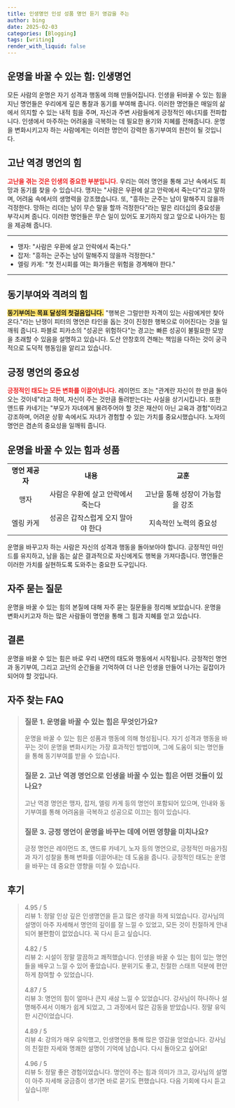 ```yaml
---
title: 인생명언 인성 성품 명언 듣기 영감을 주는
author: bing
date: 2025-02-03
categories: [Blogging]
tags: [writing]
render_with_liquid: false
---
```



<h2 id='운명을바꿀수있는힘'>운명을 바꿀 수 있는 힘: 인생명언</h2>

<p>모든 사람의 운명은 자기 성격과 행동에 의해 만들어집니다. 인생을 뒤바꿀 수 있는 힘을 지닌 명언들은 우리에게 깊은 통찰과 동기를 부여해 줍니다. 이러한 명언들은 매일의 삶에서 의지할 수 있는 내적 힘을 주며, 자신과 주변 사람들에게 긍정적인 에너지를 전파합니다. 인생에서 마주하는 어려움을 극복하는 데 필요한 용기와 지혜를 전해줍니다. 운명을 변화시키고자 하는 사람에게는 이러한 명언이 강력한 동기부여의 원천이 될 것입니다.</p>

<h2 id='고난역경명언'>고난 역경 명언의 힘</h2>

<p><b><span style="color: #ee2323;">고난을 겪는 것은 인생의 중요한 부분입니다.</span></b> 우리는 여러 명언을 통해 고난 속에서도 희망과 동기를 찾을 수 있습니다. 맹자는 "사람은 우환에 살고 안락에서 죽는다"라고 말하며, 어려움 속에서의 생명력을 강조했습니다. 또, "흥하는 군주는 남이 말해주지 않을까 걱정한다. 망하는 리더는 남이 무슨 말을 할까 걱정한다"라는 말은 리더십의 중요성을 부각시켜 줍니다. 이러한 명언들은 무슨 일이 있어도 포기하지 않고 앞으로 나아가는 힘을 제공해 줍니다.</p>

<hr />

<ul>
    <li>맹자: "사람은 우환에 살고 안락에서 죽는다."</li>
    <li>잡저: "흥하는 군주는 남이 말해주지 않을까 걱정한다."</li>
    <li>엘링 카게: "첫 전시회를 여는 화가들은 위험을 경계해야 한다."</li>
</ul>

<hr />

<h2 id='동기부여와격려명언'>동기부여와 격려의 힘</h2>

<p><b><span style="background-color: #ffe066;">동기부여는 목표 달성의 첫걸음입니다.</span></b> "행복은 그럴만한 자격이 있는 사람에게만 찾아온다."라는 난쟁이 피터의 명언은 타인을 돕는 것이 진정한 행복으로 이어진다는 것을 일깨워 줍니다. 파블로 피카소의 "성공은 위험하다"는 경고는 빠른 성공이 불필요한 모방을 초래할 수 있음을 설명하고 있습니다. 도산 안창호의 견해는 책임을 다하는 것이 궁극적으로 도덕적 행동임을 알리고 있습니다.</p>

<h2 id='긍정명언'>긍정 명언의 중요성</h2>

<p><b><span style="color: #ee2323;">긍정적인 태도는 모든 변화를 이끌어냅니다.</span></b> 레이먼드 조는 "관계란 자신이 한 만큼 돌아오는 것이네"라고 하여, 자신이 주는 것만큼 돌려받는다는 사실을 상기시킵니다. 또한 앤드류 카네기는 "부모가 자녀에게 물려주어야 할 것은 재산이 아닌 교육과 경험"이라고 강조하며, 어려운 상황 속에서도 자녀가 경험할 수 있는 가치를 중요시했습니다. 노자의 명언은 겸손의 중요성을 일깨워 줍니다.</p>

<h2 id='운명을바꿀수있는힘과성품'>운명을 바꿀 수 있는 힘과 성품</h2>

<table>
    <tr>
        <td style="text-align: center; height: 17px;"><b>명언 제공자</b></td>
        <td style="text-align: center; height: 17px;"><b>내용</b></td>
        <td style="text-align: center; height: 17px;"><b>교훈</b></td>
    </tr>
    <tr>
        <td style="text-align: center; height: 17px;">맹자</td>
        <td style="text-align: center; height: 17px;">사람은 우환에 살고 안락에서 죽는다</td>
        <td style="text-align: center; height: 17px;">고난을 통해 성장이 가능함을 강조</td>
    </tr>
    <tr>
        <td style="text-align: center; height: 17px;">엘링 카게</td>
        <td style="text-align: center; height: 17px;">성공은 갑작스럽게 오지 말아야 한다</td>
        <td style="text-align: center; height: 17px;">지속적인 노력의 중요성</td>
    </tr>
</table>

<p>운명을 바꾸고자 하는 사람은 자신의 성격과 행동을 돌아보아야 합니다. 긍정적인 마인드를 유지하고, 남을 돕는 삶은 결과적으로 자신에게도 행복을 가져다줍니다. 명언들은 이러한 가치를 실현하도록 도와주는 중요한 도구입니다.</p>

<h2 id='자주묻는질문'>자주 묻는 질문</h2>

<p>운명을 바꿀 수 있는 힘의 본질에 대해 자주 묻는 질문들을 정리해 보았습니다. 운명을 변화시키고자 하는 많은 사람들이 명언을 통해 그 힘과 지혜를 얻고 있습니다.</p>

<h2 id='결론'>결론</h2>

<p>운명을 바꿀 수 있는 힘은 바로 우리 내면의 태도와 행동에서 시작됩니다. 긍정적인 명언과 동기부여, 그리고 고난의 순간들을 기억하여 더 나은 인생을 만들어 나가는 길잡이가 되어야 할 것입니다.</p>


<h2 id='자주_찾는_FAQ'>자주 찾는 FAQ</h2>
<div itemscope="" itemtype="https://schema.org/FAQPage"> 
<blockquote> 
<div itemscope="" itemprop="mainEntity" itemtype="https://schema.org/Question"> 
<h3 itemprop="name">질문 1. 운명을 바꿀 수 있는 힘은 무엇인가요?</h3> 
<div itemscope="" itemprop="acceptedAnswer" itemtype="https://schema.org/Answer"> 
<span itemprop="text"> 
<p>운명을 바꿀 수 있는 힘은 성품과 행동에 의해 형성됩니다. 자기 성격과 행동을 바꾸는 것이 운명을 변화시키는 가장 효과적인 방법이며, 그에 도움이 되는 명언들을 통해 동기부여를 받을 수 있습니다.</p> 
</span> 
</div> 
</div> 

<div itemscope="" itemprop="mainEntity" itemtype="https://schema.org/Question"> 
<h3 itemprop="name">질문 2. 고난 역경 명언으로 인생을 바꿀 수 있는 힘은 어떤 것들이 있나요?</h3> 
<div itemscope="" itemprop="acceptedAnswer" itemtype="https://schema.org/Answer"> 
<span itemprop="text"> 
<p>고난 역경 명언은 맹자, 잡저, 엘링 카게 등의 명언이 포함되어 있으며, 인내와 동기부여를 통해 어려움을 극복하고 성공으로 이끄는 힘이 있습니다.</p> 
</span> 
</div> 
</div> 

<div itemscope="" itemprop="mainEntity" itemtype="https://schema.org/Question"> 
<h3 itemprop="name">질문 3. 긍정 명언이 운명을 바꾸는 데에 어떤 영향을 미치나요?</h3> 
<div itemscope="" itemprop="acceptedAnswer" itemtype="https://schema.org/Answer"> 
<span itemprop="text"> 
<p>긍정 명언은 레이먼드 조, 앤드류 카네기, 노자 등의 명언으로, 긍정적인 마음가짐과 자기 성찰을 통해 변화를 이끌어내는 데 도움을 줍니다. 긍정적인 태도는 운명을 바꾸는 데 중요한 영향을 미칠 수 있습니다.</p> 
</span> 
</div> 
</div> 
</blockquote> 
</div>
<h2 id='후기'>후기</h2>
<div itemscope itemtype="https://schema.org/Product">
  <blockquote>
  <div itemprop="review" itemscope itemtype="https://schema.org/Review">
      <div itemprop="reviewRating" itemscope itemtype="https://schema.org/Rating"> <span itemprop="ratingValue">4.95</span> / <span itemprop="bestRating">5</span> </div>
      <span itemprop="reviewBody">리뷰 1: 정말 인상 깊은 인생명언을 듣고 많은 생각을 하게 되었습니다. 강사님의 설명이 아주 자세해서 명언의 깊이를 잘 느낄 수 있었고, 모든 것이 친절하게 안내되어 불편함이 없었습니다. 꼭 다시 듣고 싶습니다.</span>
  </div>
  <br>
  <div itemprop="review" itemscope itemtype="https://schema.org/Review">
      <div itemprop="reviewRating" itemscope itemtype="https://schema.org/Rating"> <span itemprop="ratingValue">4.82</span> / <span itemprop="bestRating">5</span> </div>
      <span itemprop="reviewBody">리뷰 2: 시설이 정말 깔끔하고 쾌적했습니다. 인생을 바꿀 수 있는 힘이 있는 명언들을 배우고 느낄 수 있어 좋았습니다. 분위기도 좋고, 친절한 스태프 덕분에 편안하게 참여할 수 있었습니다.</span>
  </div>
  <br>
  <div itemprop="review" itemscope itemtype="https://schema.org/Review">
      <div itemprop="reviewRating" itemscope itemtype="https://schema.org/Rating"> <span itemprop="ratingValue">4.87</span> / <span itemprop="bestRating">5</span> </div>
      <span itemprop="reviewBody">리뷰 3: 명언의 힘이 얼마나 큰지 새삼 느낄 수 있었습니다. 강사님이 하나하나 설명해주셔서 이해가 쉽게 되었고, 그 과정에서 많은 감동을 받았습니다. 정말 유익한 시간이었습니다.</span>
  </div>
  <br>
  <div itemprop="review" itemscope itemtype="https://schema.org/Review">
      <div itemprop="reviewRating" itemscope itemtype="https://schema.org/Rating"> <span itemprop="ratingValue">4.89</span> / <span itemprop="bestRating">5</span> </div>
      <span itemprop="reviewBody">리뷰 4: 강의가 매우 유익했고, 인생명언을 통해 많은 영감을 얻었습니다. 강사님의 친절한 자세와 명쾌한 설명이 기억에 남습니다. 다시 돌아오고 싶어요!</span>
  </div>
  <br>
  <div itemprop="review" itemscope itemtype="https://schema.org/Review">
      <div itemprop="reviewRating" itemscope itemtype="https://schema.org/Rating"> <span itemprop="ratingValue">4.96</span> / <span itemprop="bestRating">5</span> </div>
      <span itemprop="reviewBody">리뷰 5: 정말 좋은 경험이었습니다. 명언이 주는 힘과 의미가 크고, 강사님의 설명이 아주 자세해 궁금증이 생기면 바로 묻기도 편했습니다. 다음 기회에 다시 듣고 싶습니까!</span>
  </div>
  <br>
  </blockquote>
</div>
